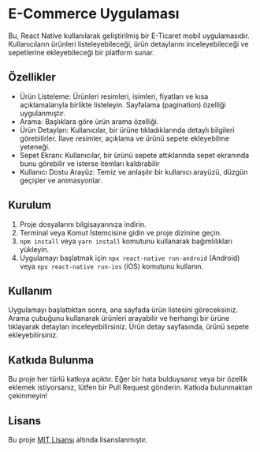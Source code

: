 # E-Commerce Uygulaması

Bu, React Native kullanılarak geliştirilmiş bir E-Ticaret mobil uygulamasıdır. Kullanıcıların ürünleri listeleyebileceği, ürün detaylarını inceleyebileceği ve sepetlerine ekleyebileceği bir platform sunar.

## Özellikler

- Ürün Listeleme: Ürünleri resimleri, isimleri, fiyatları ve kısa açıklamalarıyla birlikte listeleyin. Sayfalama (pagination) özelliği uygulanmıştır.
- Arama: Başlıklara göre ürün arama özelliği.
- Ürün Detayları: Kullanıcılar, bir ürüne tıkladıklarında detaylı bilgileri görebilirler. İlave resimler, açıklama ve ürünü sepete ekleyebilme yeteneği.
- Sepet Ekranı: Kullanıcılar, bir ürünü sepete attıklarında sepet ekranında bunu görebilir ve isterse itemları kaldırabilir
- Kullanıcı Dostu Arayüz: Temiz ve anlaşılır bir kullanıcı arayüzü, düzgün geçişler ve animasyonlar.

## Kurulum

1. Proje dosyalarını bilgisayarınıza indirin.
2. Terminal veya Komut İstemcisine gidin ve proje dizinine geçin.
3. `npm install` veya `yarn install` komutunu kullanarak bağımlılıkları yükleyin.
4. Uygulamayı başlatmak için `npx react-native run-android` (Android) veya `npx react-native run-ios` (iOS) komutunu kullanın.

## Kullanım

Uygulamayı başlattıktan sonra, ana sayfada ürün listesini göreceksiniz. Arama çubuğunu kullanarak ürünleri arayabilir ve herhangi bir ürüne tıklayarak detayları inceleyebilirsiniz. Ürün detay sayfasında, ürünü sepete ekleyebilirsiniz.

## Katkıda Bulunma

Bu proje her türlü katkıya açıktır. Eğer bir hata bulduysanız veya bir özellik eklemek istiyorsanız, lütfen bir Pull Request gönderin. Katkıda bulunmaktan çekinmeyin!

## Lisans

Bu proje [MIT Lisansı](LICENSE) altında lisanslanmıştır.

